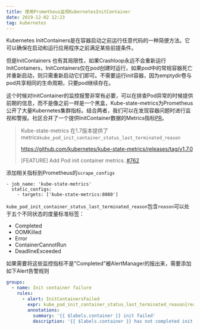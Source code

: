 ```yaml
---
title: 使用Prometheus监视KubernetesInitContainer
date: 2019-12-02 12:23
tag: kubernetes
---
```

Kubernetes InitContainers是在容器启动之前运行任意代码的一种简便方法。它可以确保在启动和运行应用程序之前满足某些前提条件。

但是InitContainers 也有其局限性，如果Crashloop永远不会重新运行InitContainers，InitContainers仅在pod创建时运行，如果pod中的常规容器死亡并重新启动，则只需重新启动它们即可。不需要运行init容器，因为emptydir卷与pod共享相同的生命周期，只要pod继续存在。

这个时候对InitContainer的监控报警非常有必要，可以在排查Pod异常的时候提供前期的信息，而不是像之前一样是一个黑盒，Kube-state-metrics为Prometheus公开了大量Kubernetes集群指标。结合两者，我们可以在发现容器问题时进行监视和警报。社区合并了一个提供InitContainer数据的Metrics指标[PR](https://github.com/kubernetes/kube-state-metrics/pull/762)。

> Kube-state-metrics 在1.7版本提供了metrics`kube_pod_init_container_status_last_terminated_reason`
>
> https://github.com/kubernetes/kube-state-metrics/releases/tag/v1.7.0
>
> [FEATURE] Add Pod init container metrics. [#762](https://github.com/kubernetes/kube-state-metrics/pull/762)

添加相关指标到Prometheus的`scrape_configs`

```
- job_name: 'kube-state-metrics'
  static_configs:
    - targets: ['kube-state-metrics:8080']
```

`kube_pod_init_container_status_last_terminated_reason`包含`reason`可以处于五个不同状态的度量标准标签：

- Completed
- OOMKilled
- Error
- ContainerCannotRun
- DeadlineExceeded

如果需要将这些监控指标不是"Completed"被AlertManager的报出来，需要添加 如下Alert告警规则

```yaml
groups:
  - name: Init container failure
    rules:
      - alert: InitContainersFailed
        expr: kube_pod_init_container_status_last_terminated_reason{reason!="Completed"} == 1
        annotations:
          summary: '{{ $labels.container }} init failed'
          description: '{{ $labels.container }} has not completed init containers with the reason {{ $labels.reason }}'
```

